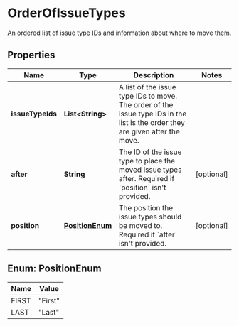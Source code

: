 

# OrderOfIssueTypes

An ordered list of issue type IDs and information about where to move them.

## Properties

Name | Type | Description | Notes
------------ | ------------- | ------------- | -------------
**issueTypeIds** | **List&lt;String&gt;** | A list of the issue type IDs to move. The order of the issue type IDs in the list is the order they are given after the move. | 
**after** | **String** | The ID of the issue type to place the moved issue types after. Required if &#x60;position&#x60; isn&#39;t provided. |  [optional]
**position** | [**PositionEnum**](#PositionEnum) | The position the issue types should be moved to. Required if &#x60;after&#x60; isn&#39;t provided. |  [optional]



## Enum: PositionEnum

Name | Value
---- | -----
FIRST | &quot;First&quot;
LAST | &quot;Last&quot;



